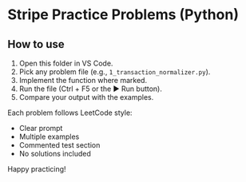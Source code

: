 # Stripe Practice Problems (Python)

## How to use
1. Open this folder in VS Code.
2. Pick any problem file (e.g., `1_transaction_normalizer.py`).
3. Implement the function where marked.
4. Run the file (Ctrl + F5 or the ▶️ Run button).
5. Compare your output with the examples.

Each problem follows LeetCode style:
- Clear prompt
- Multiple examples
- Commented test section
- No solutions included

Happy practicing!

